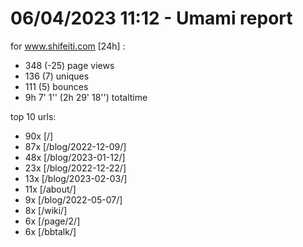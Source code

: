 # 06/04/2023 11:12 - Umami report
for www.shifeiti.com [24h] :

 - 348 (-25) page views
 - 136 (7) uniques
 - 111 (5) bounces
 - 9h 7' 1'' (2h 29' 18'') totaltime


top 10 urls:
 - 90x [/]
 - 87x [/blog/2022-12-09/]
 - 48x [/blog/2023-01-12/]
 - 23x [/blog/2022-12-22/]
 - 13x [/blog/2023-02-03/]
 - 11x [/about/]
 - 9x [/blog/2022-05-07/]
 - 8x [/wiki/]
 - 6x [/page/2/]
 - 6x [/bbtalk/]


